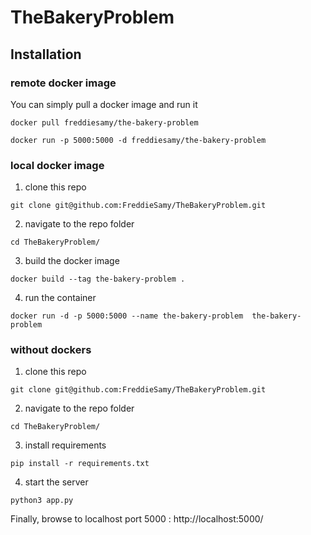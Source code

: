 # TheBakeryProblem

## Installation
### remote docker image
You can simply pull a docker image and run it
```
docker pull freddiesamy/the-bakery-problem
```
```
docker run -p 5000:5000 -d freddiesamy/the-bakery-problem
```

### local docker image

1. clone this repo
```
git clone git@github.com:FreddieSamy/TheBakeryProblem.git
```

2. navigate to the repo folder
```
cd TheBakeryProblem/
```

3. build the docker image
```
docker build --tag the-bakery-problem .
```

4. run the container
```
docker run -d -p 5000:5000 --name the-bakery-problem  the-bakery-problem
```

### without dockers
1. clone this repo
```
git clone git@github.com:FreddieSamy/TheBakeryProblem.git
```

2. navigate to the repo folder
```
cd TheBakeryProblem/
```

3. install requirements
```
pip install -r requirements.txt
```

4. start the server
```
python3 app.py
```


Finally, browse to localhost port 5000 : 
http://localhost:5000/
